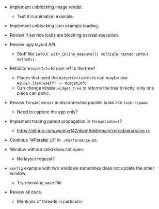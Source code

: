 * Implement unblocking image render.
    - Test it in animation example.
* Implement unblocking icon example loading.

* Review if service locks are blocking parallel execution.

* Review ugly layout API.
    - Stuff like `LAYOUT.with_inline_measure(|| multiple nested LAYOUT methods)`.

* Refactor `WidgetInfo` to own ref to the tree?
    - Places that used the `WidgetContextPath` can maybe use `WIDGET.item(&self) -> WidgetInfo`.
    - Can change `WINDOW.widget_tree` to returns the tree directly, only one place can panic.

* Review `ThreadContext` in disconnected parallel tasks like `task::spawn`.
    - Need to capture the app only?

* Implement tracing parent propagation in `ThreadContext`?
    - https://github.com/wagnerf42/diam/blob/main/src/adaptors/log.rs

* Continue "#Parallel UI" in `./Performance.md`.

* Window without child does not open.
    - No layout request?

* `config` example with two windows sometimes does not update the other window.
    - Try removing save file.

* Review all docs.
    - Mentions of threads in particular.